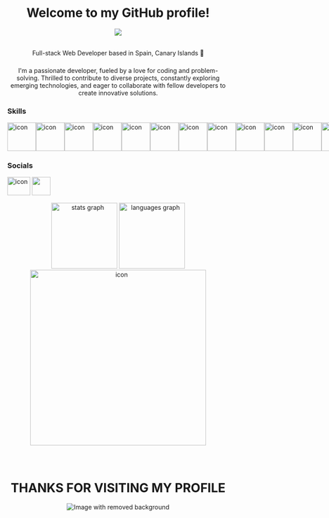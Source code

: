 <div align="center">
<h1>Welcome to my GitHub profile! </h1>

<img align="center" src="https://user-images.githubusercontent.com/74038190/225813708-98b745f2-7d22-48cf-9150-083f1b00d6c9.gif" max-width="700" />
<br/>
<br/>

Full-stack Web Developer based in Spain, Canary Islands 🌴

###
I'm a passionate developer, fueled by a love for coding and problem-solving. Thrilled to contribute to diverse projects, constantly exploring emerging technologies, and eager to collaborate with fellow developers to create innovative solutions.
</div>

### Skills
<div style="display: flex; align-items: flex-start;">
  <img src="https://techstack-generator.vercel.app/js-icon.svg" alt="icon" width="65" height="65" />
  <img src="https://techstack-generator.vercel.app/ts-icon.svg" alt="icon" width="65" height="65" />
  <img src="https://techstack-generator.vercel.app/react-icon.svg" alt="icon" width="65" height="65" />
  <img src="https://techstack-generator.vercel.app/redux-icon.svg" alt="icon" width="65" height="65" />
  <img src="https://techstack-generator.vercel.app/sass-icon.svg" alt="icon" width="65" height="65" />
  <img src="https://techstack-generator.vercel.app/prettier-icon.svg" alt="icon" width="65" height="65" />
  <img src="https://techstack-generator.vercel.app/jest-icon.svg" alt="icon" width="65" height="65" />
  <img src="https://techstack-generator.vercel.app/restapi-icon.svg" alt="icon" width="65" height="65" />
  <img src="https://techstack-generator.vercel.app/aws-icon.svg" alt="icon" width="65" height="65" />
  <img src="https://techstack-generator.vercel.app/docker-icon.svg" alt="icon" width="65" height="65" />
  <img src="https://techstack-generator.vercel.app/mysql-icon.svg" alt="icon" width="65" height="65" />
  <img src="https://techstack-generator.vercel.app/eslint-icon.svg" alt="icon" width="65" height="65" />
  <img src="https://techstack-generator.vercel.app/testinglibrary-icon.svg" alt="icon" width="65" height="65" />
  <img src="https://github.com/SirAllap/SirAllap/assets/53468881/f556c3c9-e4cf-4e1a-925a-ea779b6fddda" alt="icon" width="65" height="65" />
</div>

### Socials
<p align="left"> <a href="https://www.github.com/SirAllap" target="_blank" rel="noreferrer"><img src="https://techstack-generator.vercel.app/github-icon.svg" alt="icon" width="52" height="42" /></a> <a href="https://www.linkedin.com/in/davidpallaresrobaina/" target="_blank" rel="noreferrer"><img src="https://user-images.githubusercontent.com/74038190/235294012-0a55e343-37ad-4b0f-924f-c8431d9d2483.gif" width="42"></a></p>

<div align="center">
  <img src="https://github-readme-stats.vercel.app/api?username=sirallap&hide_title=false&hide_rank=false&show_icons=true&include_all_commits=true&count_private=true&disable_animations=false&theme=dracula&locale=en&hide_border=false" height="150" alt="stats graph"  />
  <img src="https://github-readme-stats.vercel.app/api/top-langs?username=sirallap&locale=en&hide_title=false&layout=compact&card_width=320&langs_count=5&theme=dracula&hide_border=false" height="150" alt="languages graph"  />
  <img src="https://www.codewars.com/users/SirAllap/badges/large" alt="icon" width="400" />
</div>


###
<br clear="both">
<h1 align="center">THANKS FOR VISITING MY PROFILE</h1>
<p align="center">
  <img src="https://github.com/SirAllap/SirAllap/assets/53468881/755625c5-b6da-4968-896d-695ca1074290" alt="Image with removed background">
</p>

